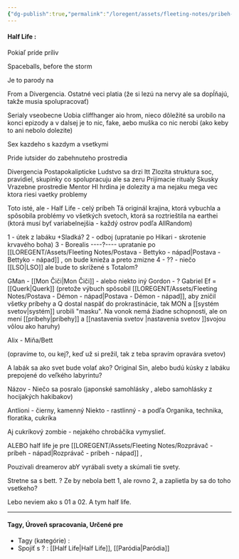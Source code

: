 ```yaml
---
{"dg-publish":true,"permalink":"/loregent/assets/fleeting-notes/pribeh-half-life-parodia-napad/"}
---
```


#### Half Life : 

Pokiaľ príde príliv

Spaceballs, before the storm

Je to parody na

From a Divergencia. Ostatné veci platia (že si lezú na nervy ale sa dopĺňajú, takže musia spolupracovať)

Serialy vseobecne
Uobia cliffhanger aio hrom, nieco dôležité sa urobilo na konci epizody a v dalsej je to nic, fake, aebo muška co nic nerobi (ako keby to ani nebolo dolezite)

Sex kazdeho s kazdym a vsetkymi

Pride iutsider do zabehnuteho prostredia

Divergencia
Postapokalipticke
Ludstvo sa drzi ltt
Zlozita struktura soc, pravidiel, skupinky co spolupracuju ale sa zeru
Prijimacie ritualy
Skusky
Vrazebne prostredie
Mentor
Hl hrdina je dolezity a ma nejaku mega vec ktora riesi vaetky problemy



Toto isté, ale - Half Life - celý príbeh
Tá originál krajina, ktorá vybuchla a spôsobila problémy vo všetkých svetoch, ktorá sa roztrieštila na earthei (ktorá musí byť variabelnejšia - každý ostrov podľa AllRandom)

1 - útek z labáku +Sladká?
2 - odboj (upratanie po Hikari - skrotenie krvavého boha)
3 - Borealis ----?---- upratanie po [[LOREGENT/Assets/Fleeting Notes/Postava - Bettyko - nápad\|Postava - Bettyko - nápad]] , on bude knieža a preto zmizne
4 - ?? - niečo [[LSO\|LSO]] ale bude to skrížené s Totalom?

GMan - [[Mon Čiči\|Mon Čiči]] - alebo niekto iný
Gordon - ? Gabriel Ef  = [[Querk\|Querk]]
(pretože výbuch spôsobil [[LOREGENT/Assets/Fleeting Notes/Postava - Démon - nápad\|Postava - Démon - nápad]], aby zničil všetky príbehy a Q dostal naspäť do prokrastinácie, tak MON a [[systém svetov\|systém]] urobili "masku". Na vonok nemá žiadne schopnosti, ale on mení [[príbehy\|príbehy]] a [[nastavenia svetov \|nastavenia svetov ]]svojou vôlou ako haruhy)

Alix - Miňa/Bett

(opravíme to, ou kej?, keď už si prežil, tak z teba spravím opravára svetov)

A labák sa ako svet bude volať ako? Original Sin, alebo budú kúsky z labáku prepojené do veľkého labyrintu?

Názov - Niečo sa posralo
(japonské samohlásky , alebo samohlásky z hocijakých hakibakov)

Antlioni - čierny, kamenný
Niekto - rastlinný - a podľa Organika, technika, floratika, cukríka

Aj cukríkový zombie - nejakého chrobáčika vymyslieť.


ALEBO half life je pre [[LOREGENT/Assets/Fleeting Notes/Rozprávač - príbeh - nápad\|Rozprávač - príbeh - nápad]] , 

Pouzivali dreamerov abY vyrábali svety a skúmali tie svety.

Stretne sa s bett. ? Ze by nebola bett 1, ale rovno 2, a zaplietla by sa do toho vsetkeho?

Lebo neviem ako s 01 a 02. A tym half life.

---

#### Tagy, Úroveň spracovania, Určené pre
- Tagy (kategórie) : 
- Spojiť s ? : [[Half Life\|Half Life]], [[Paródia\|Paródia]]
